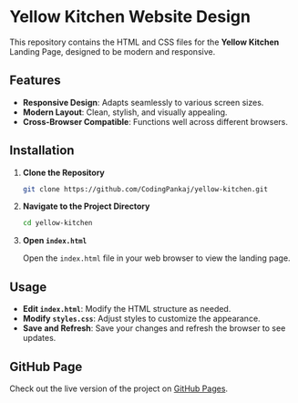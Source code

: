 # Yellow Kitchen Website Design

This repository contains the HTML and CSS files for the **Yellow Kitchen** Landing Page, designed to be modern and responsive.

## Features

- **Responsive Design**: Adapts seamlessly to various screen sizes.
- **Modern Layout**: Clean, stylish, and visually appealing.
- **Cross-Browser Compatible**: Functions well across different browsers.

## Installation

1. **Clone the Repository**

    ```bash
    git clone https://github.com/CodingPankaj/yellow-kitchen.git
    ```

2. **Navigate to the Project Directory**

    ```bash
    cd yellow-kitchen
    ```

3. **Open `index.html`**

    Open the `index.html` file in your web browser to view the landing page.

## Usage

- **Edit `index.html`**: Modify the HTML structure as needed.
- **Modify `styles.css`**: Adjust styles to customize the appearance.
- **Save and Refresh**: Save your changes and refresh the browser to see updates.

## GitHub Page

Check out the live version of the project on [GitHub Pages](https://CodingPankaj.github.io/yellow-kitchen).
